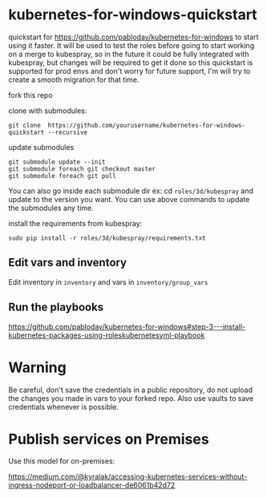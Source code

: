 # kubernetes-for-windows-quickstart

quickstart for https://github.com/pablodav/kubernetes-for-windows to start using it faster.
It will be used to test the roles before going to start working on a merge to kubespray, so in the future it could be fully integrated with kubespray, but changes will be required to get it done so this quickstart is supported for prod envs and don't worry for future support, I'm will try to create a smooth migration for that time.

fork this repo

clone with submodules:

    git clone  https://github.com/yourusername/kubernetes-for-windows-quickstart --recursive

update submodules

    git submodule update --init
    git submodule foreach git checkout master
    git submodule foreach git pull

You can also go inside each submodule dir ex: cd `roles/3d/kubespray` and update to the version you want.
You can use above commands to update the submodules any time.

install the requirements from kubespray:

```shell
sudo pip install -r roles/3d/kubespray/requirements.txt
```

## Edit vars and inventory

Edit inventory in `inventory` and vars in `inventory/group_vars`

## Run the playbooks

https://github.com/pablodav/kubernetes-for-windows#step-3---install-kubernetes-packages-using-roleskubernetesyml-playbook

# Warning

Be careful, don't save the credentials in a public repository, do not upload the changes you made in vars to your forked repo. Also use vaults to save credentials whenever is possible.

Publish services on Premises
============================

Use this model for on-premises:

https://medium.com/@kyralak/accessing-kubernetes-services-without-ingress-nodeport-or-loadbalancer-de6061b42d72
